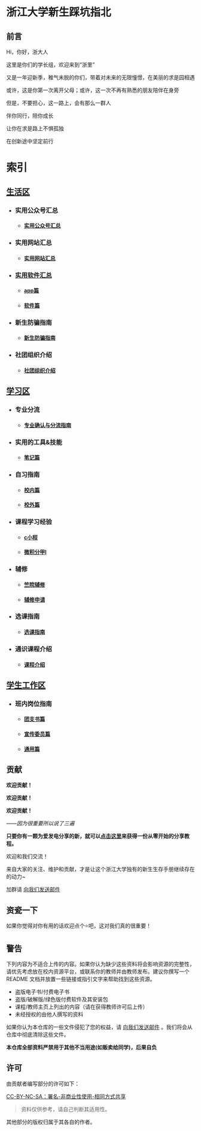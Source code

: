 # 浙江大学新生踩坑指北
## 前言
Hi，你好，浙大人

这里是你们的学长组，欢迎来到“浙里”

又是一年迎新季，稚气未脱的你们，带着对未来的无限憧憬，在美丽的求是园相遇

或许，这是你第一次离开父母；或许，这一次不再有熟悉的朋友陪伴在身旁

但是，不要担心，这一路上，会有那么一群人

伴你同行，陪你成长

让你在求是路上不惧孤独

在创新途中坚定前行

# 索引

## [生活区](https://github.com/Ashnne/ZJU_freshman_pointNorth/tree/main/生活区)

* ### 实用公众号汇总

  * #### [实用公众号汇总](https://github.com/Ashnne/ZJU_freshman_pointNorth/blob/main/生活区/实用公众号汇总/实用公众号汇总.md)
  
* ### 实用网站汇总

  * #### [实用网站汇总](https://github.com/Ashnne/ZJU_freshman_pointNorth/blob/main/生活区/实用网站汇总/实用网站汇总.md)
  
* ### [实用软件汇总](https://github.com/Ashnne/ZJU_freshman_pointNorth/tree/main/生活区/实用软件汇总)

  * #### [app篇](https://github.com/Ashnne/ZJU_freshman_pointNorth/tree/main/生活区/实用软件汇总/apps)
  
  * #### [软件篇](https://github.com/Ashnne/ZJU_freshman_pointNorth/tree/main/生活区/实用软件汇总/softwares)
  
* ### 新生防骗指南

  * #### [新生防骗指南](https://github.com/Ashnne/ZJU_freshman_pointNorth/blob/main/生活区/新生防骗指南/新生防骗指南.md)
  
* ### 社团组织介绍

  * #### [社团组织介绍](https://github.com/Ashnne/ZJU_freshman_pointNorth/blob/main/生活区/社团组织介绍/社团组织介绍.md)
   
 
## [学习区](https://github.com/Ashnne/ZJU_freshman_pointNorth/tree/main/学习区)

* ### 专业分流

  * #### [专业确认与分流指南](https://github.com/Ashnne/ZJU_freshman_pointNorth/blob/main/学习区/专业分流/专业确认与分流指南.md)

* ### 实用的工具&技能

  * #### [笔记篇](https://github.com/Ashnne/ZJU_freshman_pointNorth/tree/main/学习区/实用的工具%26技能/笔记篇)

* ### 自习指南

  * #### [校内篇](https://github.com/Ashnne/ZJU_freshman_pointNorth/blob/main/学习区/自习指南/校内篇.md)
  
  * #### [校外篇](https://github.com/Ashnne/ZJU_freshman_pointNorth/blob/main/学习区/自习指南/校外篇.md)
  
* ### 课程学习经验

  * #### [c小程](https://github.com/Ashnne/ZJU_freshman_pointNorth/tree/main/学习区/课程学习经验/c小程)
  
  * #### [微积分甲I](https://github.com/Ashnne/ZJU_freshman_pointNorth/tree/main/学习区/课程学习经验/微积分甲Ⅰ)
  
* ### 辅修

  * #### [竺院辅修](https://github.com/Ashnne/ZJU_freshman_pointNorth/blob/main/学习区/辅修/竺院辅修.md)
  
  * #### [辅修申请](https://github.com/Ashnne/ZJU_freshman_pointNorth/blob/main/学习区/辅修/辅修申请时间.md)
  
* ### 选课指南

  * #### [选课指南](https://github.com/Ashnne/ZJU_freshman_pointNorth/blob/main/学习区/选课指南/选课指南.md)

* ### 通识课程介绍

  * #### [课程介绍](https://github.com/Ashnne/ZJU_freshman_pointNorth/blob/main/学习区/通识课程介绍/课程介绍.md)
  
## [学生工作区](https://github.com/Ashnne/ZJU_freshman_pointNorth/tree/main/学生工作区)

* ### 班内岗位指南

  * #### [团支书篇](https://github.com/Ashnne/ZJU_freshman_pointNorth/tree/main/学生工作区/班内岗位指南/团支书篇)
  
  * #### [宣传委员篇](https://github.com/Ashnne/ZJU_freshman_pointNorth/tree/main/学生工作区/班内岗位指南/宣传委员篇)

  * #### [通用篇](https://github.com/Ashnne/ZJU_freshman_pointNorth/tree/main/学生工作区/班内岗位指南/通用篇)
  
## 贡献

**欢迎贡献！**

**欢迎贡献！**

**欢迎贡献！**

*——因为很重要所以说了三遍*

**只要你有一颗为爱发电分享的新，就可以[点击这里](https://github.com/Ashnne/ZJU_freshman_pointNorth/blob/main/从零开始的分享教程.md)来获得一份从零开始的分享教程。**

欢迎和我们交流！

来自大家的关注、维护和贡献，才是让这个浙江大学独有的新生生存手册继续存在的动力~


加群请 [向我们发送邮件](3200103626@zju.edu.cn) 


## 资瓷一下

如果你觉得对你有用的话欢迎点个⭐吧，这对我们真的很重要！

## 警告

下列内容为不适合上传的内容。如果你认为缺少这些资料将会影响资源的完整性，请优先考虑放在校内资源平台，或联系你的教师并由教师发布。建议你撰写一个 README 文档并放置一些链接或指引文字来帮助找到这些资源。

- 盗版电子书/付费电子书
- 盗版/破解版/绿色版付费软件及其安装包
- 课程/教师主页上列出的内容（请在获得教师许可后上传）
- 未经授权的由他人撰写的资料

如果你认为本仓库的一些文件侵犯了您的权益，请 [向我们发送邮件](3200103626@zju.edu.cn) 。我们将会从仓库中彻底清除这些文件。

**本仓库全部资料严禁用于其他不当用途(如贩卖给同学)，后果自负**

## 许可
由贡献者编写部分的许可如下：

[CC-BY-NC-SA：署名-非商业性使用-相同方式共享](https://creativecommons.org/licenses/by-nc-sa/4.0/deed.zh)

>资料仅供参考，请自己判断其适用性。

其他部分的版权归属于其各自的作者。
